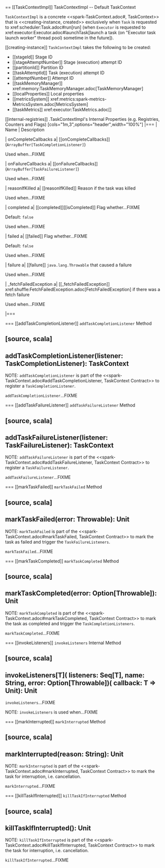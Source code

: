 == [[TaskContextImpl]] TaskContextImpl -- Default TaskContext

`TaskContextImpl` is a concrete <<spark-TaskContext.adoc#, TaskContext>> that is <<creating-instance, created>> exclusively when `Task` is requested to xref:scheduler:Task.adoc#run[run] (when `Executor` is requested to xref:executor:Executor.adoc#launchTask[launch a task (on "Executor task launch worker" thread pool) sometime in the future]).

[[creating-instance]]
`TaskContextImpl` takes the following to be created:

* [[stageId]] Stage ID
* [[stageAttemptNumber]] Stage (execution) attempt ID
* [[partitionId]] Partition ID
* [[taskAttemptId]] Task (execution) attempt ID
* [[attemptNumber]] Attempt ID
* [[taskMemoryManager]] xref:memory:TaskMemoryManager.adoc[TaskMemoryManager]
* [[localProperties]] Local properties
* [[metricsSystem]] xref:metrics:spark-metrics-MetricsSystem.adoc[MetricsSystem]
* [[taskMetrics]] xref:executor:TaskMetrics.adoc[]

[[internal-registries]]
.TaskContextImpl's Internal Properties (e.g. Registries, Counters and Flags)
[cols="1m,3",options="header",width="100%"]
|===
| Name
| Description

| onCompleteCallbacks
a| [[onCompleteCallbacks]] (`ArrayBuffer[TaskCompletionListener]`)

Used when...FIXME

| onFailureCallbacks
a| [[onFailureCallbacks]] (`ArrayBuffer[TaskFailureListener]`)

Used when...FIXME

| reasonIfKilled
a| [[reasonIfKilled]] Reason if the task was killed

Used when...FIXME

| completed
a| [[completed]][[isCompleted]] Flag whether...FIXME

Default: `false`

Used when...FIXME

| failed
a| [[failed]] Flag whether...FIXME

Default: `false`

Used when...FIXME

| failure
a| [[failure]] `java.lang.Throwable` that caused a failure

Used when...FIXME

| _fetchFailedException
a| [[_fetchFailedException]] xref:shuffle:FetchFailedException.adoc[FetchFailedException] if there was a fetch failure

Used when...FIXME

|===

=== [[addTaskCompletionListener]] `addTaskCompletionListener` Method

[source, scala]
----
addTaskCompletionListener(listener: TaskCompletionListener): TaskContext
----

NOTE: `addTaskCompletionListener` is part of the <<spark-TaskContext.adoc#addTaskCompletionListener, TaskContext Contract>> to register a `TaskCompletionListener`.

`addTaskCompletionListener`...FIXME

=== [[addTaskFailureListener]] `addTaskFailureListener` Method

[source, scala]
----
addTaskFailureListener(listener: TaskFailureListener): TaskContext
----

NOTE: `addTaskFailureListener` is part of the <<spark-TaskContext.adoc#addTaskFailureListener, TaskContext Contract>> to register a `TaskFailureListener`.

`addTaskFailureListener`...FIXME

=== [[markTaskFailed]] `markTaskFailed` Method

[source, scala]
----
markTaskFailed(error: Throwable): Unit
----

NOTE: `markTaskFailed` is part of the <<spark-TaskContext.adoc#markTaskFailed, TaskContext Contract>> to mark the task as failed and trigger the `TaskFailureListeners`.

`markTaskFailed`...FIXME

=== [[markTaskCompleted]] `markTaskCompleted` Method

[source, scala]
----
markTaskCompleted(error: Option[Throwable]): Unit
----

NOTE: `markTaskCompleted` is part of the <<spark-TaskContext.adoc#markTaskCompleted, TaskContext Contract>> to mark the task as completed and trigger the `TaskCompletionListeners`.

`markTaskCompleted`...FIXME

=== [[invokeListeners]] `invokeListeners` Internal Method

[source, scala]
----
invokeListeners[T](
  listeners: Seq[T],
  name: String,
  error: Option[Throwable])(
  callback: T => Unit): Unit
----

`invokeListeners`...FIXME

NOTE: `invokeListeners` is used when...FIXME

=== [[markInterrupted]] `markInterrupted` Method

[source, scala]
----
markInterrupted(reason: String): Unit
----

NOTE: `markInterrupted` is part of the <<spark-TaskContext.adoc#markInterrupted, TaskContext Contract>> to mark the task for interruption, i.e. cancellation.

`markInterrupted`...FIXME

=== [[killTaskIfInterrupted]] `killTaskIfInterrupted` Method

[source, scala]
----
killTaskIfInterrupted(): Unit
----

NOTE: `killTaskIfInterrupted` is part of the <<spark-TaskContext.adoc#killTaskIfInterrupted, TaskContext Contract>> to mark the task for interruption, i.e. cancellation.

`killTaskIfInterrupted`...FIXME
